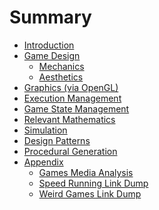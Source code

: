 # Summary

- [Introduction](./intro.md)
- [Game Design](./design/intro.md)
  - [Mechanics](./design/mechanics.md)
  - [Aesthetics](./design/aesthetics.md)
- [Graphics (via OpenGL)]()
- [Execution Management]()
- [Game State Management]()
- [Relevant Mathematics]()
- [Simulation]()
- [Design Patterns]()
- [Procedural Generation]()
- [Appendix](./appendix/intro.md)
  - [Games Media Analysis](./appendix/media.md)
  - [Speed Running Link Dump](./appendix/runner.md)
  - [Weird Games Link Dump](./appendix/weird.md)

<!--
- [Execution Management](./exec/intro.md)
  - [The Graphics Pipeline](./graphics/pipeline.md)
  - [Functions as Variables](./exec/fnptr.md)
  - [Parallelism and Concurrency](./exec/parallel.md)
  - [Inversion of Control](./exec/ioc.md)
- [Graphics (via OpenGL)](./graphics/intro.md)
  - [Shaders](./graphics/shaders.md)
  - [Setting up an OpenGL Program](./graphics/setup.md)
  - [Defining GPU Programs](./graphics/defining.md)
  - [Executing GPU Programs](./graphics/executing.md)
- [Some Useful Mathematics](./math/intro.md)
  - [Linear Algebra](./intro/linear.md)
  - [Trigonometry](./intro/trig.md)
  - [Graph Theory](./intro/graph.md)
- [Simulation](./sim/intro.md)
  - [The Basics](./sim/basics.md)
  - [Collision Detection](./sim/collision.md)
  - [Rigid-Body Dynamics](./sim/rigid.md)
  - [Soft-Body Dynamics](./sim/soft.md)
  - [Fluid Mechanics](./sim/fluid.md)
  - [Autonomous Behavior](./sim/auto.md)
- [Game State Management](./state/intro.md)
  - [Update Loops](./state/update.md)
  - [Entity Component Systems](./state/ecs.md)
  - [Event-Driven Systems](./state/event.md)
  - [State Machines](./state/machines.md)
  - [Serialization/Deserialization](./state/serde.md)
- [Design Patterns](./pattern/intro.md)
  - [Command Pattern](./pattern/command.md)
  - [Chain-of-responsibility Pattern](./pattern/cor.md)
  - [Visitor Pattern](./pattern/visitor.md)
  - [Memento Pattern](./pattern/memento.md)
  - [Strategy Pattern](./pattern/strategy.md)
  - [Flyweight Pattern](./pattern/flyweight.md)
- [Procedural Generation](./procgen/intro.md)
  - [Noise](./procgen/noise.md)
  - ["Pure" Functions in ProcGen](./procgen/pure.md)
  - [Grammars](./procgen/grammars.md)
  - [Wave Function Collapse](./procgen/collapse.md)
  - [Top-Down Generation](./procgen/top-down.md)
-->

